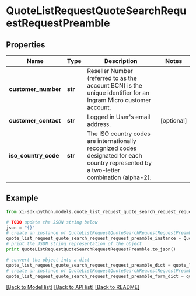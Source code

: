 # QuoteListRequestQuoteSearchRequestRequestPreamble


## Properties

Name | Type | Description | Notes
------------ | ------------- | ------------- | -------------
**customer_number** | **str** | Reseller Number (referred to as the account BCN) is the unique identifier for an Ingram Micro customer account. | 
**customer_contact** | **str** | Logged in User&#39;s email address. | [optional] 
**iso_country_code** | **str** | The ISO country codes are internationally recognized codes designated for each country represented by a two-letter combination (alpha-2). | 

## Example

```python
from xi-sdk-python.models.quote_list_request_quote_search_request_request_preamble import QuoteListRequestQuoteSearchRequestRequestPreamble

# TODO update the JSON string below
json = "{}"
# create an instance of QuoteListRequestQuoteSearchRequestRequestPreamble from a JSON string
quote_list_request_quote_search_request_request_preamble_instance = QuoteListRequestQuoteSearchRequestRequestPreamble.from_json(json)
# print the JSON string representation of the object
print QuoteListRequestQuoteSearchRequestRequestPreamble.to_json()

# convert the object into a dict
quote_list_request_quote_search_request_request_preamble_dict = quote_list_request_quote_search_request_request_preamble_instance.to_dict()
# create an instance of QuoteListRequestQuoteSearchRequestRequestPreamble from a dict
quote_list_request_quote_search_request_request_preamble_form_dict = quote_list_request_quote_search_request_request_preamble.from_dict(quote_list_request_quote_search_request_request_preamble_dict)
```
[[Back to Model list]](../README.md#documentation-for-models) [[Back to API list]](../README.md#documentation-for-api-endpoints) [[Back to README]](../README.md)


